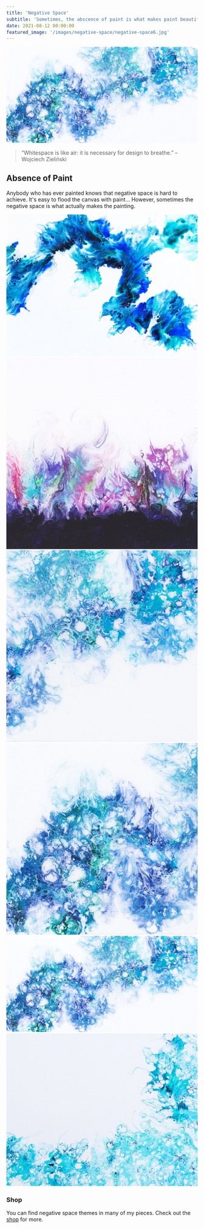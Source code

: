 ```yaml
---
title: 'Negative Space'
subtitle: 'Sometimes, the abscence of paint is what makes paint beautiful.'
date: 2021-08-12 00:00:00
featured_image: '/images/negative-space/negative-space6.jpg'
---
```


![](/images/negative-space/negative-space5.jpg)

> “Whitespace is like air: it is necessary for design to breathe.” –Wojciech Zieliński

## Absence of Paint

Anybody who has ever painted knows that negative space is hard to achieve. It's easy to flood the canvas with paint... However, sometimes the negative space is what actually makes the painting.

<div class="gallery" data-columns="3">
	<img src="/images/negative-space/negative-space1.jpg">
	<img src="/images/negative-space/negative-space2.jpg">
	<img src="/images/negative-space/negative-space3.jpg">
	<img src="/images/negative-space/negative-space4.jpg">
	<img src="/images/negative-space/negative-space5.jpg">
	<img src="/images/negative-space/negative-space6.jpg">
</div>

### Shop

You can find negative space themes in many of my pieces. Check out the <a href="../shop">shop</a> for more.